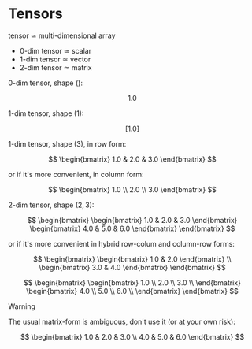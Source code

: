 # Tensors

tensor $\simeq$ multi-dimensional array

  - 0-dim tensor $\simeq$ scalar
  - 1-dim tensor $\simeq$ vector
  - 2-dim tensor $\simeq$ matrix

0-dim tensor, shape $()$:

$$
1.0
$$

1-dim tensor, shape $(1)$:

$$
[1.0]
$$

1-dim tensor, shape $(3)$, in row form:


$$
\begin{bmatrix}
    1.0 & 2.0 & 3.0
\end{bmatrix}
$$

or if it's more convenient, in column form:

$$
\begin{bmatrix}
    1.0 \\ 
    2.0 \\
    3.0
\end{bmatrix}
$$

2-dim tensor, shape $(2, 3)$:

$$
\begin{bmatrix}
    \begin{bmatrix}
        1.0 & 2.0 & 3.0
    \end{bmatrix} 
        \begin{bmatrix}
        4.0 & 5.0 & 6.0
    \end{bmatrix} 
\end{bmatrix}
$$

or if it's more convenient in hybrid row-colum and column-row forms: 

$$
\begin{bmatrix}
    \begin{bmatrix}
        1.0 & 2.0
    \end{bmatrix} \\ 
        \begin{bmatrix}
        3.0 & 4.0
    \end{bmatrix} 
\end{bmatrix}
$$

$$
\begin{bmatrix}
\begin{bmatrix}
1.0 \\ 2.0 \\ 3.0 \\
\end{bmatrix} 
\begin{bmatrix}
4.0 \\ 5.0 \\ 6.0 \\
\end{bmatrix} 
\end{bmatrix}
$$



> [!WARNING]  
> The usual matrix-form is ambiguous, don't use it (or at your own risk):
> 
> $$
> \begin{bmatrix}
>    1.0 & 2.0 & 3.0 \\ 
>    4.0 & 5.0 & 6.0 
> \end{bmatrix}
> $$
>